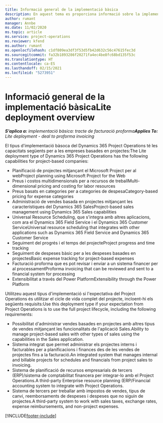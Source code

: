 ```yaml
---
title: Informació general de la implementació bàsica
description: En aquest tema es proporciona informació sobre la implementació bàsica del Dynamics 365 Project Operations.
author: rumant
manager: Annbe
ms.date: 11/02/2020
ms.topic: article
ms.service: project-operations
ms.reviewer: kfend
ms.author: rumant
ms.openlocfilehash: c1df809ea3df3f53d5fb42d632c56c47615fec3d
ms.sourcegitcommit: fa32b1893286f20271fa4ec4be8fc68bd135f53c
ms.translationtype: HT
ms.contentlocale: ca-ES
ms.lasthandoff: 02/15/2021
ms.locfileid: "5273951"
---
```

# <a name="lite-deployment-overview"></a><span data-ttu-id="50e73-103">Informació general de la implementació bàsica</span><span class="sxs-lookup"><span data-stu-id="50e73-103">Lite deployment overview</span></span>

<span data-ttu-id="50e73-104">_**S'aplica a:** implementació bàsica: tracte de facturació proforma_</span><span class="sxs-lookup"><span data-stu-id="50e73-104">_**Applies To:** Lite deployment - deal to proforma invoicing_</span></span>

<span data-ttu-id="50e73-105">El tipus d'implementació bàsoca del Dynamics 365 Project Operations té les capacitats següents per a les empreses basades en projectes:</span><span class="sxs-lookup"><span data-stu-id="50e73-105">The Lite deployment type of Dynamics 365 Project Operations has the following capabilities for project-based companies:</span></span>

- <span data-ttu-id="50e73-106">Planificació de projectes mitjançant el Microsoft Project per al web</span><span class="sxs-lookup"><span data-stu-id="50e73-106">Project planning using Microsoft Project for the Web</span></span>
- <span data-ttu-id="50e73-107">Preus i costos multidimensionals per a recursos de treball</span><span class="sxs-lookup"><span data-stu-id="50e73-107">Multi-dimensional pricing and costing for labor resources</span></span>
- <span data-ttu-id="50e73-108">Preus basats en categories per a categories de despesa</span><span class="sxs-lookup"><span data-stu-id="50e73-108">Category-based pricing for expense categories</span></span>
- <span data-ttu-id="50e73-109">Administració de vendes basada en projectes mitjançant les característiques del Dynamics 365 Sales</span><span class="sxs-lookup"><span data-stu-id="50e73-109">Project-based sales management using Dynamics 365 Sales capabilities</span></span>
- <span data-ttu-id="50e73-110">Universal Resource Scheduling, que s'integra amb altres aplicacions, com ara el Dynamics 365 Field Service i el Dynamics 365 Customer Service</span><span class="sxs-lookup"><span data-stu-id="50e73-110">Universal resource scheduling that integrates with other applications such as Dynamics 365 Field Service and Dynamics 365 Customer Service</span></span>
- <span data-ttu-id="50e73-111">Seguiment del progrés i el temps del projecte</span><span class="sxs-lookup"><span data-stu-id="50e73-111">Project progress and time tracking</span></span>
- <span data-ttu-id="50e73-112">Seguiment de despeses bàsic per a les despeses basades en projectes</span><span class="sxs-lookup"><span data-stu-id="50e73-112">Basic expense tracking for project-based expenses</span></span>
- <span data-ttu-id="50e73-113">Facturació proforma que es pot revisar i enviar a un sistema financer per al processament</span><span class="sxs-lookup"><span data-stu-id="50e73-113">Proforma invoicing that can be reviewed and sent to a financial system for processing</span></span>
- <span data-ttu-id="50e73-114">Extensibilitat a través del Power Platform</span><span class="sxs-lookup"><span data-stu-id="50e73-114">Extensibility through the Power Platform</span></span>

<span data-ttu-id="50e73-115">Utilitzeu aquest tipus d'implementació si l'expectativa del Project Operations és utilitzar el cicle de vida complet del projecte, incloent-hi els següents requisits:</span><span class="sxs-lookup"><span data-stu-id="50e73-115">Use this deployment type if your expectation from Project Operations is to use the full project lifecycle, including the following requirements:</span></span>

- <span data-ttu-id="50e73-116">Possibilitat d'administrar vendes basades en projectes amb altres tipus de vendes mitjançant les funcionalitats de l'aplicació Sales.</span><span class="sxs-lookup"><span data-stu-id="50e73-116">Ability to manage project-based sales with other types of sales using the capabilities in the Sales application.</span></span>
- <span data-ttu-id="50e73-117">Sistema integrat que permet administrar els projectes interns i facturables per a planificacions i finances des de les vendes de projectes fins a la facturació.</span><span class="sxs-lookup"><span data-stu-id="50e73-117">An integrated system that manages internal and billable projects for schedules and financials from project sales to invoicing.</span></span>
- <span data-ttu-id="50e73-118">Sistema de planificació de recursos empresarials de tercers (ERP)/sistema de comptabilitat financera per integrar-lo amb el Project Operations.</span><span class="sxs-lookup"><span data-stu-id="50e73-118">A third-party Enterprise resource planning (ERP/Financial accounting system to integrate with Project Operations.</span></span>
- <span data-ttu-id="50e73-119">Sistema de tercers per treballar amb impostos de vendes, tipus de canvi, reemborsaments de despeses i despeses que no siguin de projectes.</span><span class="sxs-lookup"><span data-stu-id="50e73-119">A third-party system to work with sales taxes, exchange rates, expense reimbursements, and non-project expenses.</span></span>


[!INCLUDE[footer-include](../includes/footer-banner.md)]
